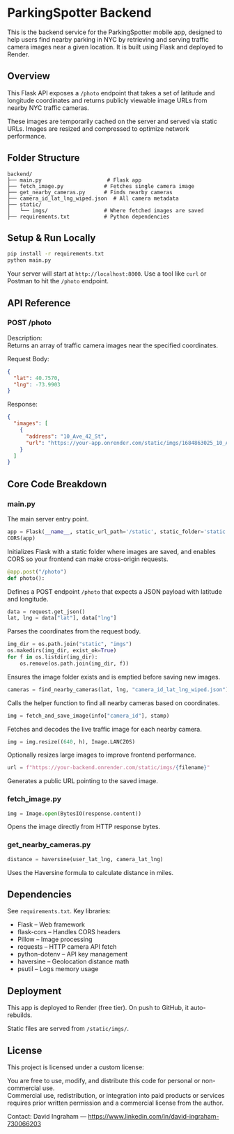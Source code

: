# ParkingSpotter Backend

This is the backend service for the ParkingSpotter mobile app, designed to help users find nearby parking in NYC by retrieving and serving traffic camera images near a given location. It is built using Flask and deployed to Render.

## Overview

This Flask API exposes a `/photo` endpoint that takes a set of latitude and longitude coordinates and returns publicly viewable image URLs from nearby NYC traffic cameras.

These images are temporarily cached on the server and served via static URLs. Images are resized and compressed to optimize network performance.

## Folder Structure

```
backend/
├── main.py                     # Flask app
├── fetch_image.py             # Fetches single camera image
├── get_nearby_cameras.py      # Finds nearby cameras
├── camera_id_lat_lng_wiped.json  # All camera metadata
├── static/
│   └── imgs/                  # Where fetched images are saved
├── requirements.txt           # Python dependencies
```

## Setup & Run Locally

```bash
pip install -r requirements.txt
python main.py
```

Your server will start at `http://localhost:8000`. Use a tool like `curl` or Postman to hit the `/photo` endpoint.

## API Reference

### POST /photo

Description:  
Returns an array of traffic camera images near the specified coordinates.

Request Body:
```json
{
  "lat": 40.7570,
  "lng": -73.9903
}
```

Response:
```json
{
  "images": [
    {
      "address": "10_Ave_42_St",
      "url": "https://your-app.onrender.com/static/imgs/1684863025_10_Ave_42_St.jpg"
    }
  ]
}
```

## Core Code Breakdown

### main.py

The main server entry point.

```python
app = Flask(__name__, static_url_path='/static', static_folder='static')
CORS(app)
```

Initializes Flask with a static folder where images are saved, and enables CORS so your frontend can make cross-origin requests.

```python
@app.post("/photo")
def photo():
```

Defines a POST endpoint `/photo` that expects a JSON payload with latitude and longitude.

```python
data = request.get_json()
lat, lng = data["lat"], data["lng"]
```

Parses the coordinates from the request body.

```python
img_dir = os.path.join("static", "imgs")
os.makedirs(img_dir, exist_ok=True)
for f in os.listdir(img_dir):
    os.remove(os.path.join(img_dir, f))
```

Ensures the image folder exists and is emptied before saving new images.

```python
cameras = find_nearby_cameras(lat, lng, "camera_id_lat_lng_wiped.json")
```

Calls the helper function to find all nearby cameras based on coordinates.

```python
img = fetch_and_save_image(info["camera_id"], stamp)
```

Fetches and decodes the live traffic image for each nearby camera.

```python
img = img.resize((640, h), Image.LANCZOS)
```

Optionally resizes large images to improve frontend performance.

```python
url = f"https://your-backend.onrender.com/static/imgs/{filename}"
```

Generates a public URL pointing to the saved image.

### fetch_image.py

```python
img = Image.open(BytesIO(response.content))
```

Opens the image directly from HTTP response bytes.

### get_nearby_cameras.py

```python
distance = haversine(user_lat_lng, camera_lat_lng)
```

Uses the Haversine formula to calculate distance in miles.

## Dependencies

See `requirements.txt`. Key libraries:
- Flask – Web framework
- flask-cors – Handles CORS headers
- Pillow – Image processing
- requests – HTTP camera API fetch
- python-dotenv – API key management
- haversine – Geolocation distance math
- psutil – Logs memory usage

## Deployment

This app is deployed to Render (free tier). On push to GitHub, it auto-rebuilds.

Static files are served from `/static/imgs/`.


## License

This project is licensed under a custom license:

You are free to use, modify, and distribute this code for personal or non-commercial use.  
Commercial use, redistribution, or integration into paid products or services requires prior written permission and a commercial license from the author.

Contact: David Ingraham — https://www.linkedin.com/in/david-ingraham-730066203
